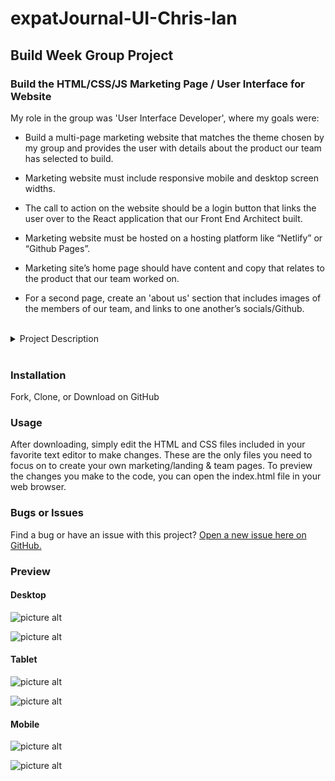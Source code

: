 # expatJournal-UI-Chris-Ian #

## Build Week Group Project ##

### Build the HTML/CSS/JS Marketing Page / User Interface for Website ###

My role in the group was 'User Interface Developer', where my goals were:

* Build a multi-page marketing website that matches the theme chosen by my group and provides the user with details about the product our team has selected to build.

* Marketing website must include responsive mobile and desktop screen widths.

* The call to action on the website should be a login button that links the user over to the React application that our Front End Architect built.

* Marketing website must be hosted on a hosting platform like “Netlify” or “Github Pages”.

* Marketing site’s home page should have content and copy that relates to the product that our team worked on.

* For a second page, create an 'about us' section that includes images of the members of our team, and links to one another’s socials/Github.

<br>
<details>
<summary>Project Description</summary>
<br>

__Pitch:__ As an expat, I want to be able to show off the places I've been and remember them for myself. I have a lot of amazing pics and stories from around the world I'd like to share, but I need a site that is more professional than Instagram in order to do so.

__MVP:__ User can visit site and see photos laid out in a grid, travelers can create, read, update, and delete stories and photos. (No ability to upload one's own photos for MVP.)

__Stretch Goal:__ Build an image uploader into the site to allow users the ability to upload their own assets. (This will require some work with a package called Drop Zone and a service called cloudinary.)

</details>
<br>

### Installation ###

Fork, Clone, or Download on GitHub

### Usage ###

After downloading, simply edit the HTML and CSS files included in your favorite text editor to make changes. These are the only files you need to focus on to create your own marketing/landing & team pages. To preview the changes you make to the code, you can open the index.html file in your web browser.

### Bugs or Issues ###

Find a bug or have an issue with this project? [Open a new issue here on GitHub.](https://github.com/expat-journal-lambda/expatJournal-UI-Chris-Ian/issues/new)

### Preview ###

#### Desktop ####

![picture alt](https://epic-heisenberg-a4d2e2.netlify.com/img/index-page.png "Landing Page")

![picture alt](https://epic-heisenberg-a4d2e2.netlify.com/img/team-page.png "Team Page")

#### Tablet ####

![picture alt](https://epic-heisenberg-a4d2e2.netlify.com/img/home-tablet.png "Landing Page (Tablet)")

![picture alt](https://epic-heisenberg-a4d2e2.netlify.com/img/team-tablet.png "Team Page (Tablet)")

#### Mobile ####

![picture alt](https://epic-heisenberg-a4d2e2.netlify.com/img/home-mobile.png "Landing Page (Mobile)")

![picture alt](https://epic-heisenberg-a4d2e2.netlify.com/img/team-mobile.png "Team Page (Mobile)")